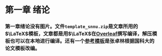# 第一章 绪论
### 第一章绪论没有图片。文件`template_snnu.zip`是文章所用的$\LaTeX$模板，文章都是用$\LaTeX$在[Overleaf](http://www.overleaf.com/)撰写编译，解压模板也可以在本地进行编译。还有一个[参考模板](https://github.com/zhuolinzhang/ucasthesis)是张卓林根据国科大的论文模板改编。
